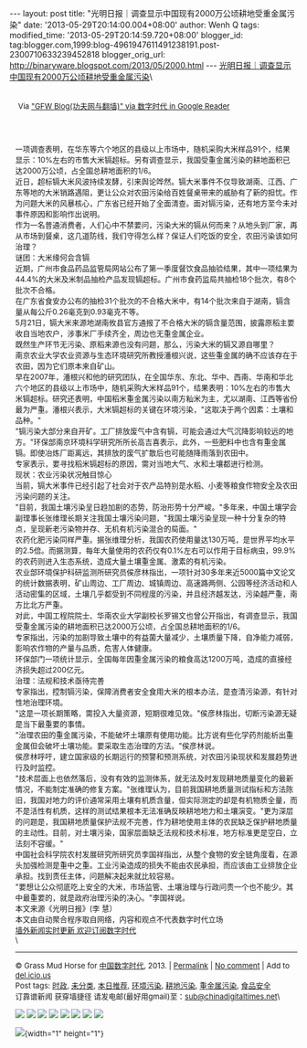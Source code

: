 --- layout: post title:
"光明日报｜调查显示中国现有2000万公顷耕地受重金属污染" date:
'2013-05-29T20:14:00.004+08:00' author: Wenh Q tags: modified\_time:
'2013-05-29T20:14:59.720+08:00' blogger\_id:
tag:blogger.com,1999:blog-4961947611491238191.post-2300710633239452818
blogger\_orig\_url: http://binaryware.blogspot.com/2013/05/2000.html ---
[光明日报｜调查显示中国现有2000万公顷耕地受重金属污染](http://feedproxy.google.com/~r/chinagfwblog/~3/9Mv9DGQ-Iec/)\
<div style="margin: 10px; padding: 5px;">

<div style="font-size: 13px;">

Via ["GFW Blog(功夫网与翻墙)" via 数字时代 in Google
Reader](https://www.blogger.com/blogger.g?blogID=4961947611491238191)

</div>

</div>

<div style="font-size: 13px; padding: 15px 0 10px 10px;">

一项调查表明，在华东等六个地区的县级以上市场中，随机采购大米样品91个，结果显示：10%左右的市售大米镉超标。另有调查显示，我国受重金属污染的耕地面积已达2000万公顷，占全国总耕地面积的1/6。\
近日，超标镉大米风波持续发酵，引来舆论哗然。镉大米事件不仅导致湖南、江西、广东等地的大米销路遇阻，更让公众对农田污染给百姓餐桌带来的威胁有了新的担忧。作为问题大米的风暴核心，广东省已经开始了全面清查。面对镉污染，还有地方至今未对事件原因和影响作出说明。\
作为一名普通消费者，人们心中不禁要问，污染大米的镉从何而来？从地头到厂家，再从市场到餐桌，这几道防线，我们守得怎么样？保证人们吃饭的安全，农田污染该如何治理？\
谜团：大米缘何会含镉\
近期，广州市食品药品监管局网站公布了第一季度餐饮食品抽验结果，其中一项结果为44.4%的大米及米制品抽检产品发现镉超标。广州市食药监局共抽检18个批次，有8个批次不合格。\
在广东省食安办公布的抽检31个批次的不合格大米中，有14个批次来自于湖南，镉含量从每公斤0.26毫克到0.93毫克不等。\
5月21日，镉大米来源地湖南攸县官方通报了不合格大米的镉含量范围，披露原稻主要收自当地农户，涉事米厂手续齐全，周边也无重金属企业。\
既然生产环节无污染、原稻来源也没有问题，那么，污染大米的镉又源自哪里？\
南京农业大学农业资源与生态环境研究所教授潘根兴说，这些重金属的确不应该存在于农田，因为它们原本来自矿山。\
早在2007年，潘根兴和他的研究团队，在全国华东、东北、华中、西南、华南和华北六个地区的县级以上市场中，随机采购大米样品91个，结果表明：10%左右的市售大米镉超标。研究还表明，中国稻米重金属污染以南方籼米为主，尤以湖南、江西等省份最为严重。潘根兴表示，大米镉超标的关键在环境污染，"这取决于两个因素：土壤和品种。"\
"镉污染大部分来自开矿。工厂排放废气中含有镉，可能会通过大气沉降影响较远的地方。"环保部南京环境科学研究所所长高吉喜表示，此外，一些肥料中也含有重金属镉。即使冶炼厂距离远，其排放的废气扩散后也可能随降雨落到农田中。\
专家表示，要寻找稻米镉超标的原因，需对当地大气、水和土壤都进行检测。\
现状：农业污染状况触目惊心\
当前，镉大米事件已经引起了社会对于农产品特别是水稻、小麦等粮食作物安全及农田污染问题的关注。\
"目前，我国土壤污染呈日趋加剧的态势，防治形势十分严峻。"多年来，中国土壤学会副理事长张维理长期关注我国土壤污染问题，"我国土壤污染呈现一种十分复杂的特点，呈现新老污染物并存、无机有机污染混合的局面。"\
农药化肥污染同样严重。据张维理分析，我国农药使用量达130万吨，是世界平均水平的2.5倍。而据测算，每年大量使用的农药仅有0.1%左右可以作用于目标病虫，99.9%的农药则进入生态系统，造成大量土壤重金属、激素的有机污染。\
农业部环境保护科研监测所研究员侯彦林指出，一项针对30多年来近5000篇中文论文的统计数据表明，矿山周边、工厂周边、城镇周边、高速路两侧、公园等经济活动和人活动密集的区域，土壤几乎都受到不同程度的污染，并且经济越发达，污染越严重，南方比北方严重。\
对此，中国工程院院士、华南农业大学副校长罗锡文也曾公开指出，有调查显示，我国受重金属污染的耕地面积已达2000万公顷，占全国总耕地面积的1/6。\
专家指出，污染的加剧导致土壤中的有益菌大量减少，土壤质量下降，自净能力减弱，影响农作物的产量与品质，危害人体健康。\
环保部门一项统计显示，全国每年因重金属污染的粮食高达1200万吨，造成的直接经济损失超过200亿元。\
治理：法规和技术亟待完善\
专家指出，控制镉污染，保障消费者安全食用大米的根本办法，是查清污染源，有针对性地治理环境。\
"这是一项长期策略，需投入大量资源，短期很难见效。"侯彦林指出，切断污染源无疑是当下最重要的事情。\
"治理农田的重金属污染，不能破坏土壤原有使用功能。比方说有些化学药剂能析出重金属但会破坏土壤功能。要采取生态治理的方法。"侯彦林说。\
侯彦林呼吁，建立国家级的长期运行的预警和预测系统，对农田污染现状和发展趋势进行及时监控。\
"技术层面上也依然落后，没有有效的监测体系，就无法及时发现耕地质量变化的最新情况，不能制定准确的修复方案。"张维理认为，目前我国耕地质量测试指标和方法陈旧，我国对地力的评价通常采用土壤有机质含量，但实际测定的却是有机物质全量，而不是活性有机质，这样的测试结果根本无法准确反映耕地地力和土壤演变。"更为深层的问题是，我国耕地质量保护法规不完善，作为耕地使用主体的农民缺乏保护耕地质量的主动性。目前，对土壤污染，国家层面缺乏法规和技术标准，地方标准更是空白，立法刻不容缓。"\
中国社会科学院农村发展研究所研究员李国祥指出，从整个食物的安全链角度看，在源头加强检测是重中之重。工业污染造成的损失不能由农民承担，而应该由工业排放企业承担。找到责任主体，问题解决起来就比较容易。\
"要想让公众彻底吃上安全的大米，市场监管、土壤治理与行政问责一个也不能少。其中最重要的，就是政府治理污染的决心。"李国祥说。\
本文来源《光明日报》(李 慧）\
本文由自动聚合程序取自网络，内容和观点不代表数字时代立场\
[墙外新闻实时更新 欢迎订阅数字时代](http://eepurl.com/mstlf)\
\

------------------------------------------------------------------------

© Grass Mud Horse for
[中国数字时代](https://kexueshangwang.info/chinese), 2013. |
[Permalink](https://kexueshangwang.info/chinese/2013/05/%E7%99%BD%E8%A1%AC%E8%A1%AB-%E8%B0%83%E6%9F%A5%E6%98%BE%E7%A4%BA%E4%B8%AD%E5%9B%BD%E7%8E%B0%E6%9C%892000%E4%B8%87%E5%85%AC%E9%A1%B7%E8%80%95%E5%9C%B0%E5%8F%97%E9%87%8D%E9%87%91%E5%B1%9E%E6%B1%A1/)
| [No
comment](https://kexueshangwang.info/chinese/2013/05/%E7%99%BD%E8%A1%AC%E8%A1%AB-%E8%B0%83%E6%9F%A5%E6%98%BE%E7%A4%BA%E4%B8%AD%E5%9B%BD%E7%8E%B0%E6%9C%892000%E4%B8%87%E5%85%AC%E9%A1%B7%E8%80%95%E5%9C%B0%E5%8F%97%E9%87%8D%E9%87%91%E5%B1%9E%E6%B1%A1/#comments)
| Add to
[del.icio.us](http://del.icio.us/post?url=https://kexueshangwang.info/chinese/2013/05/%E7%99%BD%E8%A1%AC%E8%A1%AB-%E8%B0%83%E6%9F%A5%E6%98%BE%E7%A4%BA%E4%B8%AD%E5%9B%BD%E7%8E%B0%E6%9C%892000%E4%B8%87%E5%85%AC%E9%A1%B7%E8%80%95%E5%9C%B0%E5%8F%97%E9%87%8D%E9%87%91%E5%B1%9E%E6%B1%A1/&title=%E5%85%89%E6%98%8E%E6%97%A5%E6%8A%A5%EF%BD%9C%E8%B0%83%E6%9F%A5%E6%98%BE%E7%A4%BA%E4%B8%AD%E5%9B%BD%E7%8E%B0%E6%9C%892000%E4%B8%87%E5%85%AC%E9%A1%B7%E8%80%95%E5%9C%B0%E5%8F%97%E9%87%8D%E9%87%91%E5%B1%9E%E6%B1%A1%E6%9F%93)\
Post tags:
[时政](https://kexueshangwang.info/chinese/tag/%E6%97%B6%E6%94%BF/?category=19168),
[未分类](https://kexueshangwang.info/chinese/tag/%E6%9C%AA%E5%88%86%E7%B1%BB/?category=19168),
[本日推荐](https://kexueshangwang.info/chinese/tag/%E6%9C%AC%E6%97%A5%E6%8E%A8%E8%8D%90/?category=19168),
[环境污染](https://kexueshangwang.info/chinese/tag/%E7%8E%AF%E5%A2%83%E6%B1%A1%E6%9F%93/?category=19168),
[耕地污染](https://kexueshangwang.info/chinese/tag/%E8%80%95%E5%9C%B0%E6%B1%A1%E6%9F%93/?category=19168),
[重金属污染](https://kexueshangwang.info/chinese/tag/%E9%87%8D%E9%87%91%E5%B1%9E%E6%B1%A1%E6%9F%93/?category=19168),
[食品安全](https://kexueshangwang.info/chinese/tag/%E9%A3%9F%E5%93%81%E5%AE%89%E5%85%A8/?category=19168)\
订靠谱新闻 获穿墙捷径
请发电邮(最好用gmail)至：sub@chinadigitaltimes.net\
<div>

[![](http://feeds.feedburner.com/~ff/chinagfwblog?d=yIl2AUoC8zA)](http://feeds.feedburner.com/~ff/chinagfwblog?a=9Mv9DGQ-Iec:Cip-auU_fhs:yIl2AUoC8zA)
[![](http://feeds.feedburner.com/~ff/chinagfwblog?i=9Mv9DGQ-Iec:Cip-auU_fhs:-BTjWOF_DHI)](http://feeds.feedburner.com/~ff/chinagfwblog?a=9Mv9DGQ-Iec:Cip-auU_fhs:-BTjWOF_DHI)
[![](http://feeds.feedburner.com/~ff/chinagfwblog?i=9Mv9DGQ-Iec:Cip-auU_fhs:F7zBnMyn0Lo)](http://feeds.feedburner.com/~ff/chinagfwblog?a=9Mv9DGQ-Iec:Cip-auU_fhs:F7zBnMyn0Lo)
[![](http://feeds.feedburner.com/~ff/chinagfwblog?i=9Mv9DGQ-Iec:Cip-auU_fhs:V_sGLiPBpWU)](http://feeds.feedburner.com/~ff/chinagfwblog?a=9Mv9DGQ-Iec:Cip-auU_fhs:V_sGLiPBpWU)
[![](http://feeds.feedburner.com/~ff/chinagfwblog?d=qj6IDK7rITs)](http://feeds.feedburner.com/~ff/chinagfwblog?a=9Mv9DGQ-Iec:Cip-auU_fhs:qj6IDK7rITs)
[![](http://feeds.feedburner.com/~ff/chinagfwblog?d=l6gmwiTKsz0)](http://feeds.f%20%20%20eedburner.com/~ff/chinagfwblog?a=9Mv9DGQ-Iec:Cip-auU_fhs:l6gmwiTKsz0)
[![](http://feeds.feedburner.com/~ff/chinagfwblog?i=9Mv9DGQ-Iec:Cip-auU_fhs:gIN9vFwOqvQ)](http://feeds.feedburner.com/~ff/chinagfwblog?a=9Mv9DGQ-Iec:Cip-auU_fhs:gIN9vFwOqvQ)
[![](http://feeds.feedburner.com/~ff/chinagfwblog?d=TzevzKxY174)](http://feeds.feedburner.com/~ff/chinagfwblog?a=9Mv9DGQ-Iec:Cip-auU_fhs:TzevzKxY174)

</div>

![](http://feeds.feedburner.com/~r/chinagfwblog/~4/9Mv9DGQ-Iec){width="1"
height="1"}

</div>
